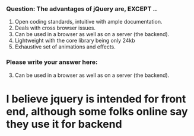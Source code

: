 ### Question: The advantages of jQuery are, EXCEPT ..

1. Open coding standards, intuitive with ample documentation.
2. Deals with cross browser issues.
3. Can be used in a browser as well as on a server (the backend).
4. Lightweight with the core library being only 24kb
5. Exhaustive set of animations and effects.

### Please write your answer here:
3. Can be used in a browser as well as on a server (the backend).

# I believe jquery is intended for front end, although some folks online say they use it for backend